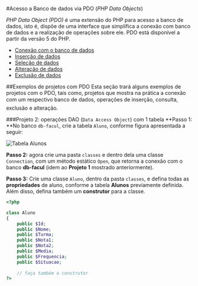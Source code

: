 #Acesso a Banco de dados via PDO (*PHP Data Objects*)

*PHP Data Object (PDO)* é uma extensão do PHP para acesso a banco de dados, isto é, dispõe de uma interface que simplifica a conexão com banco de dados e a realização de operações sobre ele. PDO está disponível a partir da versão 5 do PHP.

* [Conexão com o banco de dados](conexao.md)
* [Inserção de dados](insere-dados.md)
* [Seleção de dados](recupera-dados.md)
* [Alteração de dados](altera-dados.md)
* [Exclusão de dados](exclui-dados.md)

##Exemplos de projetos com PDO
Esta seção trará alguns exemplos de projetos com o PDO, tais como, projetos que mostra na prática a conexão com um respectivo banco de dados, operações de inserção, consulta, exclusão e alteração. 


###Projeto 2: operações DAO (`Data Access Object`) com 1 tabela
**Passo 1: **No banco `db-facul`, crie a tabela `Aluno`, conforme figura apresentada a seguir:

![Tabela `Alunos`](https://github.com/jacksongomesbr/livro-web-codigo-fonte/blob/master/php/pdo/projetos/projeto2-DAO/db-facul-MoldeloER.png?raw=true)

**Passo 2:** agora crie uma pasta `classes` e dentro dela uma classe `Connection`, com um método estático `Open`, que retorna a conexão com o banco **db-facul** (idem ao **Projeto 1** mostrado anteriormente).

**Passo 3:** Crie uma classe `Aluno`, dentro da pasta `classes`, e defina todas as **propriedades** de aluno, conforme a tabela **Alunos** previamente definida. Além disso, defina também um **construtor** para a classe.

```php
<?php

class Aluno
{
    public $Id;
    public $Nome;
    public $Turma;
    public $Nota1;
    public $Nota2;
    public $Media;
    public $Frequencia;
    public $Situacao;
    
    // faça também o construtor
?>
```










